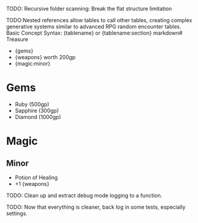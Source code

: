 TODO: Recursive folder scanning: Break the flat structure limitation

TODO:Nested references allow tables to call other tables, creating complex generative systems similar to advanced RPG random encounter tables.
Basic Concept
Syntax: {tablename} or {tablename:section}
markdown# Treasure
- {gems}
- {weapons} worth 200gp
- {magic:minor}

# Gems
- Ruby (500gp)
- Sapphire (300gp)  
- Diamond (1000gp)

# Magic
## Minor
- Potion of Healing
- +1 {weapons}

TODO: Clean up and extract debug mode logging to a function.

TODO: Now that everything is cleaner, back log in some tests, especially settings.